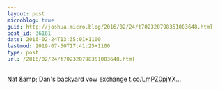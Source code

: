 ```yaml
---
layout: post
microblog: true
guid: http://joshua.micro.blog/2016/02/24/t702320798351003648.html
post_id: 36161
date: 2016-02-24T13:35:01+1100
lastmod: 2019-07-30T17:41:25+1100
type: post
url: /2016/02/24/t702320798351003648.html
---
```

Nat &amp;amp; Dan's backyard vow exchange [t.co/LmPZ0pjYX...](https://t.co/LmPZ0pjYXU)
